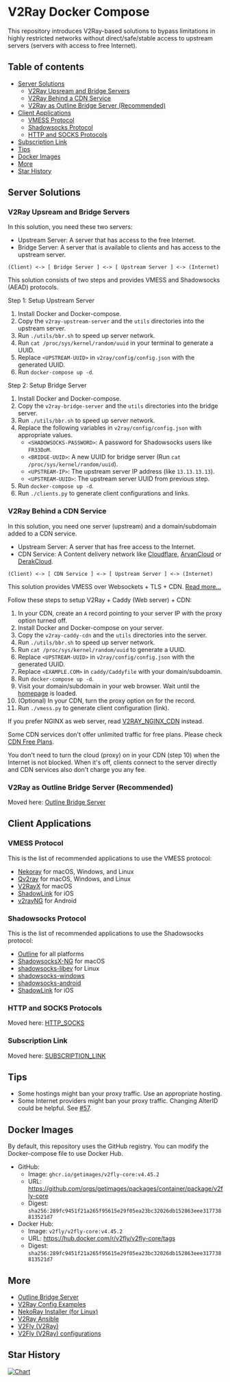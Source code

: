 # V2Ray Docker Compose

This repository introduces V2Ray-based solutions to bypass limitations in highly restricted networks
without direct/safe/stable access to upstream servers (servers with access to free Internet).

## Table of contents

  * [Server Solutions](#server-solutions)
    * [V2Ray Upsream and Bridge Servers](#v2ray-upsream-and-bridge-servers)
    * [V2Ray Behind a CDN Service](#v2ray-behind-a-cdn-service)
    * [V2Ray as Outline Bridge Server (Recommended)](#v2ray-as-outline-bridge-server-recommended)
  * [Client Applications](#client-applications)
    * [VMESS Protocol](#vmess-protocol)
    * [Shadowsocks Protocol](#shadowsocks-protocol)
    * [HTTP and SOCKS Protocols](#http-and-socks-protocols)
  * [Subscription Link](##subscription-link)
  * [Tips](#tips)
  * [Docker Images](#docker-images)
  * [More](#more)
  * [Star History](#star-history)

## Server Solutions

### V2Ray Upsream and Bridge Servers

In this solution, you need these two servers:

* Upstream Server: A server that has access to the free Internet.
* Bridge Server: A server that is available to clients and has access to the upstream server.

```
(Client) <-> [ Bridge Server ] <-> [ Upstream Server ] <-> (Internet)
```

This solution consists of two steps and provides VMESS and Shadowsocks (AEAD) protocols.

Step 1: Setup Upstream Server

1. Install Docker and Docker-compose.
1. Copy the `v2ray-upstream-server` and the `utils` directories into the upstream server.
1. Run ```./utils/bbr.sh``` to speed up server network.
1. Run ```cat /proc/sys/kernel/random/uuid``` in your terminal to generate a UUID.
1. Replace `<UPSTREAM-UUID>` in `v2ray/config/config.json` with the generated UUID.
1. Run `docker-compose up -d`.

Step 2: Setup Bridge Server

1. Install Docker and Docker-compose.
1. Copy the `v2ray-bridge-server` and the `utils` directories into the bridge server.
1. Run ```./utils/bbr.sh``` to speed up server network.
1. Replace the following variables in `v2ray/config/config.json` with appropriate values.
    * `<SHADOWSOCKS-PASSWORD>`: A password for Shadowsocks users like `FR33DoM`.
    * `<BRIDGE-UUID>`: A new UUID for bridge server (Run ```cat /proc/sys/kernel/random/uuid```).
    * `<UPSTREAM-IP>`: The upstream server IP address (like `13.13.13.13`).
    * `<UPSTREAM-UUID>`: The upstream server UUID from previous step.
1. Run `docker-compose up -d`.
1. Run `./clients.py` to generate client configurations and links.

### V2Ray Behind a CDN Service

In this solution, you need one server (upstream) and a domain/subdomain added to a CDN service.

* Upstream Server: A server that has free access to the Internet.
* CDN Service: A Content delivery network like [Cloudflare](//cloudflare.com), [ArvanCloud](//arvancloud.ir) or [DerakCloud](//derak.cloud).

```
(Client) <-> [ CDN Service ] <-> [ Upstream Server ] <-> (Internet)
```

This solution provides VMESS over Websockets + TLS + CDN.
[Read more...](https://guide.v2fly.org/en_US/advanced/wss_and_web.html)

Follow these steps to setup V2Ray + Caddy (Web server) + CDN:

1. In your CDN, create an `A` record pointing to your server IP with the proxy option turned off.
1. Install Docker and Docker-compose on your server.
1. Copy the `v2ray-caddy-cdn` and the `utils` directories into the server.
1. Run ```./utils/bbr.sh``` to speed up server network.
1. Run ```cat /proc/sys/kernel/random/uuid``` to generate a UUID.
1. Replace `<UPSTREAM-UUID>` in `v2ray/config/config.json` with the generated UUID.
1. Replace `<EXAMPLE.COM>` in `caddy/Caddyfile` with your domain/subdoamin.
1. Run `docker-compose up -d`.
1. Visit your domain/subdomain in your web browser.
   Wait until the [homepage](https://github.com/miladrahimi/v2ray-docker-compose/blob/master/v2ray-caddy-cdn/caddy/web/index.html) is loaded.
1. (Optional) In your CDN, turn the proxy option on for the record.
1. Run `./vmess.py` to generate client configuration (link).

If you prefer NGINX as web server, read [V2RAY_NGINX_CDN](docs/V2RAY_NGINX_CDN.md) instead.

Some CDN services don't offer unlimited traffic for free plans.
Please check [CDN Free Plans](https://github.com/miladrahimi/v2ray-docker-compose/discussions/89).

You don't need to turn the cloud (proxy) on in your CDN (step 10) when the Internet is not blocked.
When it's off, clients connect to the server directly and CDN services also don't charge you any fee.

### V2Ray as Outline Bridge Server (Recommended)

Moved here: [Outline Bridge Server](https://github.com/miladrahimi/outline-bridge-server)

## Client Applications

### VMESS Protocol

This is the list of recommended applications to use the VMESS protocol:

* [Nekoray](https://github.com/MatsuriDayo/nekoray/releases) for macOS, Windows, and Linux
* [Qv2ray](https://qv2ray.net) for macOS, Windows, and Linux
* [V2RayX](https://github.com/Cenmrev/V2RayX/releases) for macOS
* [ShadowLink](https://apps.apple.com/us/app/shadowlink-shadowsocks-vpn/id1439686518) for iOS
* [v2rayNG](https://github.com/2dust/v2rayNG) for Android

### Shadowsocks Protocol

This is the list of recommended applications to use the Shadowsocks protocol:

* [Outline](https://getoutline.org/get-started/#step-3) for all platforms
* [ShadowsocksX-NG](https://github.com/shadowsocks/ShadowsocksX-NG/releases) for macOS
* [shadowsocks-libev](https://github.com/shadowsocks/shadowsocks-libev) for Linux
* [shadowsocks-windows](https://github.com/shadowsocks/shadowsocks-windows/releases)
* [shadowsocks-android](https://github.com/shadowsocks/shadowsocks-android/releases)
* [ShadowLink](https://apps.apple.com/us/app/shadowlink-shadowsocks-vpn/id1439686518) for iOS

### HTTP and SOCKS Protocols

Moved here: [HTTP_SOCKS](docs/HTTP_SOCKS.md)

### Subscription Link

Moved here: [SUBSCRIPTION_LINK](docs/SUBSCRIPTION_LINK.md)

## Tips

* Some hostings might ban your proxy traffic. Use an appropriate hosting.
* Some Internet providers might ban your proxy traffic. Changing AlterID could be helpful.
  See [#57](https://github.com/miladrahimi/v2ray-docker-compose/issues/57).

## Docker Images

By default, this repository uses the GitHub registry.
You can modify the Docker-compose file to use Docker Hub.

* GitHub:
  * Image: ```ghcr.io/getimages/v2fly-core:v4.45.2```
  * URL: https://github.com/orgs/getimages/packages/container/package/v2fly-core
  * Digest: `sha256:289fc9451f21a265f95615e29f05ea23bc32026db152863eee317738813521d7`
* Docker Hub:
  * Image: ```v2fly/v2fly-core:v4.45.2```
  * URL: https://hub.docker.com/r/v2fly/v2fly-core/tags
  * Digest: `sha256:289fc9451f21a265f95615e29f05ea23bc32026db152863eee317738813521d7`

## More

* [Outline Bridge Server](https://github.com/miladrahimi/outline-bridge-server)
* [V2Ray Config Examples](https://github.com/xesina/v2ray-config-examples)
* [NekoRay Installer (for Linux)](https://github.com/ohmydevops/nekoray-installer)
* [V2Ray Ansible](https://github.com/ohmydevops/v2ray-ansible)
* [V2Fly (V2Ray)](https://www.v2fly.org)
* [V2Fly (V2Ray) configurations](https://guide.v2fly.org)


## Star History

[![Chart](https://api.star-history.com/svg?repos=miladrahimi/v2ray-docker-compose)](https://star-history.com/#miladrahimi/v2ray-docker-compose)
